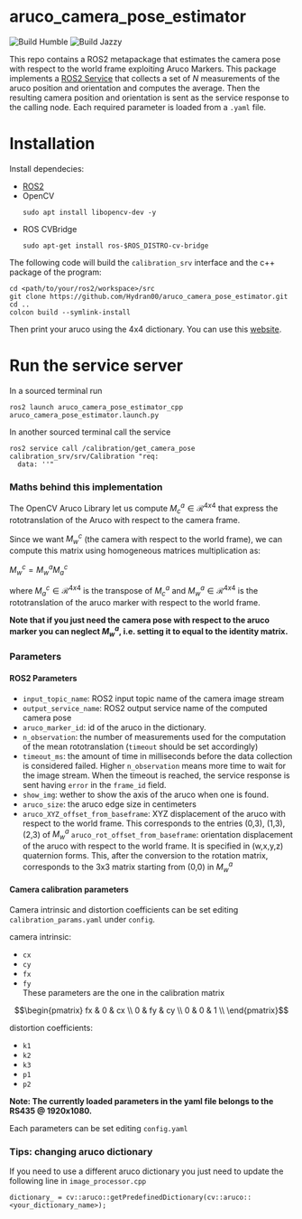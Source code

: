 # aruco_camera_pose_estimator
![Build Humble](https://github.com/Hydran00/aruco_camera_pose_estimator/actions/workflows/humble.yml/badge.svg)  ![Build Jazzy](https://github.com/Hydran00/aruco_camera_pose_estimator/actions/workflows/jazzy.yml/badge.svg)  

This repo contains a ROS2 metapackage that estimates the camera pose with respect to the world frame exploiting Aruco Markers. This package implements a [ROS2 Service](https://docs.ros.org/en/humble/Tutorials/Beginner-CLI-Tools/Understanding-ROS2-Services/Understanding-ROS2-Services.html) that collects a set of $N$ measurements of the aruco position and orientation and computes the average. Then the resulting camera position and orientation is sent as the service response to the calling node. Each required parameter is loaded from a `.yaml` file.

# Installation
Install dependecies:
- [ROS2](https://docs.ros.org/en/humble/Installation.html)
- OpenCV
  ```
  sudo apt install libopencv-dev -y
  ```
- ROS CVBridge
  ```
  sudo apt-get install ros-$ROS_DISTRO-cv-bridge
  ```

The following code will build the `calibration_srv` interface and the c++ package of the program:
```
cd <path/to/your/ros2/workspace>/src
git clone https://github.com/Hydran00/aruco_camera_pose_estimator.git
cd .. 
colcon build --symlink-install
```
Then print your aruco using the 4x4 dictionary. You can use this [website](https://chev.me/arucogen/).

# Run the service server
In a sourced terminal run
```
ros2 launch aruco_camera_pose_estimator_cpp aruco_camera_pose_estimator.launch.py
```
In another sourced terminal call the service
```
ros2 service call /calibration/get_camera_pose calibration_srv/srv/Calibration "req:
  data: ''"
```
### Maths behind this implementation
The OpenCV Aruco Library let us compute $M_{c}^{a} \in \mathcal{R}^{4x4}$ that express the rototranslation of the Aruco with respect to the camera frame. 

Since we want $M_{w}^{c}$ (the camera with respect to the world frame), we can compute this matrix using homogeneous matrices multiplication as:

$M_{w}^{c} = M_{w}^{a}  M_{a}^{c}$  

where $M_{a}^{c} \in \mathcal{R}^{4x4}$ is the transpose of $M_{c}^{a}$ and $M_{w}^{a} \in \mathcal{R}^{4x4}$ is the rototranslation of the aruco marker with respect to the world frame.

**Note that if you just need the camera pose with respect to the aruco marker you can neglect $M_{w}^{a}$, i.e. setting it to equal to the identity matrix.**

### Parameters
#### ROS2 Parameters
  - `input_topic_name`: ROS2 input topic name of the camera image stream
  - `output_service_name`: ROS2 output service name of the computed camera pose
  - `aruco_marker_id`: id of the aruco in the dictionary. 
  - `n_observation`: the number of measurements used for the computation of the mean rototranslation (`timeout` should be set accordingly)
  - `timeout_ms`: the amount of time in milliseconds before the data collection is considered failed. Higher `n_observation` means more time to wait for the image stream. When the timeout is reached, the service response is sent having `error` in the `frame_id` field.  
  - `show_img`: wether to show the axis of the aruco when one is found.
  - `aruco_size`: the aruco edge size in centimeters
  - `aruco_XYZ_offset_from_baseframe`: XYZ displacement of the aruco with respect to the world frame. This corresponds to the entries (0,3), (1,3), (2,3) of $M_{w}^{a}$
  `aruco_rot_offset_from_baseframe`: orientation displacement of the aruco with respect to the world frame. It is specified in (w,x,y,z) quaternion forms. This, after the conversion to the rotation matrix, corresponds to the 3x3 matrix starting from (0,0) in $M_{w}^{a}$
#### Camera calibration parameters
Camera intrinsic and distortion coefficients can be set editing `calibration_params.yaml` under `config`.

camera intrinsic:
  - `cx`
  - `cy`
  - `fx`
  - `fy`    
These parameters are the one in the calibration matrix
```math
\begin{pmatrix}
  fx & 0 & cx \\
  0 & fy & cy \\
  0 & 0 & 1 \\
\end{pmatrix}
```
distortion coefficients:
  - `k1`
  - `k2`
  - `k3`
  - `p1`
  - `p2`

**Note: The currently loaded parameters in the yaml file belongs to the RS435 @ 1920x1080.**

Each parameters can be set editing `config.yaml`

### Tips: changing aruco dictionary
If you need to use a different aruco dictionary you just need to update the following line in `image_processor.cpp`

```
dictionary_ = cv::aruco::getPredefinedDictionary(cv::aruco::<your_dictionary_name>);
```
